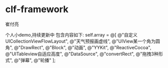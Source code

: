 # clf-framework

崔付亮

个人小demo,持续更新中
包含内容如下:
self.array = @[
                   @"自定义UICollectionViewFlowLayout",
                   @"天气预报画虚线",
                   @"UIView某一个角为圆角",
                   @"DrawRect",
                   @"Block",
                   @"动画",
                   @"YYKit",
                   @"ReactiveCocoa",
                   @"UITableview自适应高度",
                   @"DataSource",
                   @"convertRect",
                   @"拖拽3种形式",
                   @"弹幕",
                   @"轮播"
                   ];
